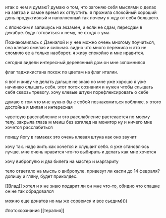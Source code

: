 итак о чем я думаю? думаю о том, что загоняю себя мыслями о делах на завтра и самое время их отпустить. я прожила спокойный хороший день продуктивный и наполненный так почему я жду от себя большего.

с японским я запишусь на экзамен, и если не сдам, пересдам в декабре. буду готовиться к нему, не сходя с ума

  

Познакомилась с Даниэлой и у нее можно очень многому поучиться, она клевая смелая и сильная. видно что много пережила и это не сломило ее а только наоборот. я живу спокойно и мне нравится.

  

сегодня видели интересный деревянный дом он мне зкпомнился

флаг таджикистана похож по цветам на флаг италии.

я вот и живу че делать дальше не знаю но мне уже хорошо я уже начинаю слышать себя. этот поток сознания и нужен чтобы слышать себя сквозь тревогу. хочу клевые штуки порефлексировать о себе 

думаю о том что мне нужно бы с собой познакомиться поближе. я этого достойна я милая и интересная

  

  

чувствую расслабление и это расслабление растекается по моему телу. закрыла глаза м меиш без взгялед на монитор ну и ничего мне хочется расслабиться

  

поищу йогу в гамаках это очень клевая штука как оно звучит 

  

хочу так. надо жить как хочется и слушаит себя. я уже становлюсь лучше. мне очень нравится что-то выбирать и делать как мне хочется 

хочу вибропулю и два билета на мастер и маргариту

  

тело ответило на мысль о вибропуле. привезут ли каспи до 14 февраля? допишу и гляну, будет приколдес.

[[Влад]] хотел и я не знаю подарит ли он мне что-то, обидно что спашке он не так обрадовался

  

можно еще донатов но мы же сорвемся и все сьедим))))

#потоксознания
[[терапия]]